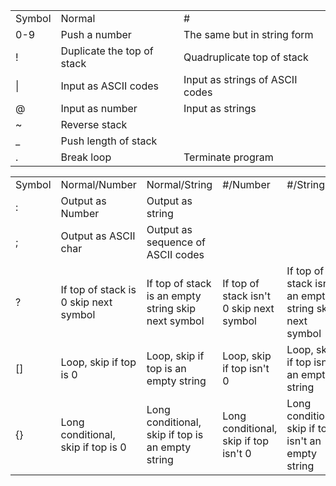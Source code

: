 <table>
<tr><td>Symbol</td><td>Normal</td><td>#</td></tr>
<tr><td>0-9</td><td>Push a number</td><td>The same but in string form</td></tr>
<tr><td>!</td><td>Duplicate the top of stack</td><td>Quadruplicate top of stack</td></tr>
<tr><td>|</td><td>Input as ASCII codes</td><td>Input as strings of ASCII codes</td></tr>
<tr><td>@</td><td>Input as number</td><td>Input as strings</td></tr>
<tr><td>~</td><td>Reverse stack</td><td></td></tr>
<tr><td>_</td><td>Push length of stack</td><td></td></tr>
<tr><td>.</td><td>Break loop</td><td>Terminate program</td></tr>
</table>
<table>
<tr><td>Symbol</td><td>Normal/Number</td><td>Normal/String</td><td>#/Number</td><td>#/String</td></tr>
<tr><td>:</td><td>Output as Number</td><td>Output as string</td><td></td><td></td></tr>
<tr><td>;</td><td>Output as ASCII char</td><td>Output as sequence of ASCII codes</td><td></td><td></td></tr>
<tr><td>?</td><td>If top of stack is 0 skip next symbol</td><td>If top of stack is an empty string skip next symbol</td><td>If top of stack isn't 0 skip next symbol</td><td>If top of stack isn't an empty string skip next symbol</td></tr>
<tr><td>[]</td><td>Loop, skip if top is 0</td><td>Loop, skip if top is an empty string</td><td>Loop, skip if top isn't 0</td><td>Loop, skip if top isn't an empty string</td></tr>
<tr><td>{}</td><td>Long conditional, skip if top is 0</td><td>Long conditional, skip if top is an empty string</td><td>Long conditional, skip if top isn't 0</td><td>Long conditional, skip if top isn't an empty string</td></tr>
</table>
